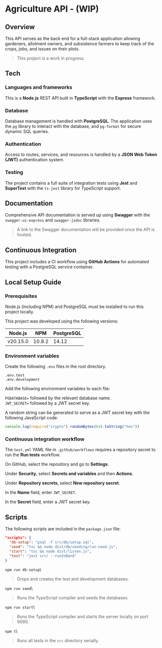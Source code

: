 # Agriculture API - (WIP)

## Overview

This API serves as the back end for a full-stack application allowing gardeners, allotment owners, and subsistence farmers to keep track of the crops, jobs, and issues on their plots.

> This project is a work in progress.

## Tech

### Languages and frameworks

This is a **Node.js** REST API built in **TypeScript** with the **Express** framework.

### Database

Database management is handled with **PostgreSQL**. The application uses the `pg` library to interact with the database, and `pg-format` for secure dynamic SQL queries. 

### Authentication

Access to routes, services, and resources is handled by a **JSON Web Token (JWT)** authentication system.

### Testing

The project contains a full suite of integration tests using **Jest** and **SuperTest** with the `ts-jest` library for TypeScript support.

## Documentation

Comprehensive API documentation is served up using **Swagger** with the `swagger-ui-express` and `swagger-jsdoc` libraries.

> A link to the Swagger documentation will be provided once the API is hosted.

## Continuous Integration

This project includes a CI workflow using **GitHub Actions** for automated testing with a PostgreSQL service container.

## Local Setup Guide

### Prerequisites

Node.js (including NPM) and PostgreSQL must be installed to run this project locally.

This project was developed using the following versions:

| Node.js | NPM | PostgreSQL |
| --- | --- | --- |
| v20.15.0 | 10.8.2 | 14.12 |

### Environment variables

Create the following `.env` files in the root directory.

`.env.test`\
`.env.development`

Add the following environment variables to each file:

`PGDATABASE=` followed by the relevant database name.\
`JWT_SECRET=` followed by a JWT secret key.

A random string can be generated to serve as a JWT secret key with the following JavaScript code:

```js
console.log(require("crypto").randomBytes(64).toString("hex"))
```

### Continuous integration workflow

The `test.yml` YAML file in `.github/workflows` requires a repository secret to run the **Run tests** workflow.

On GitHub, select the repository and go to **Settings**.

Under **Security**, select **Secrets and variables** and then **Actions**.

Under **Repository secrets**, select **New repository secret**.

In the **Name** field, enter `JWT_SECRET`.

In the **Secret** field, enter a JWT secret key.

## Scripts

The following scripts are included in the `package.json` file:

```json
"scripts": {
  "db-setup": "psql -f src/db/setup.sql",
  "seed": "tsc && node dist/db/seeding/run-seed.js",
  "start": "tsc && node dist/listen.js",
  "test": "jest src/ --runInBand"
}
```

`npm run db-setup`\
> Drops and creates the test and development databases.

`npm run seed`\
> Runs the TypeScript compiler and seeds the databases.

`npm run start`\
> Runs the TypeScript compiler and starts the server locally on port 9090.

`npm t`\
> Runs all tests in the `src` directory serially.
